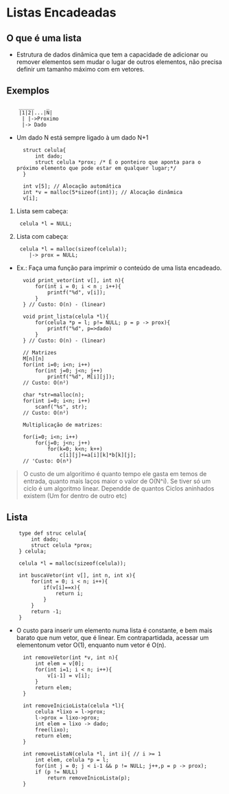 # Listas Encadeadas

## O que é uma lista
- Estrutura de dados dinâmica que tem a capacidade de adicionar ou remover elementos sem mudar o lugar de outros elementos, não precisa definir um tamanho máximo com em vetores.

## Exemplos
        _____    _ 
        |1|2|...|N|
         | |->Proximo
         |-> Dado

* Um dado N está sempre ligado à um dado N+1

        struct celula{
            int dado;
            struct celula *prox; /* É o ponteiro que aponta para o próximo elemento que pode estar em qualquer lugar;*/
        }

        int v[5]; // Alocação automática
        int *v = malloc(5*sizeof(int)); // Alocação dinâmica
        v[i];
1. Lista sem cabeça: 
            
        celula *l = NULL;

2. Lista com cabeça: 

        celula *l = malloc(sizeof(celula)); 
           |-> prox = NULL;

* Ex.: Faça uma função para imprimir o conteúdo de uma lista encadeado.

        void print_vetor(int v[], int n){
            for(int i = 0; i < n ; i++){
                printf("%d", v[i]);
            }
        } // Custo: O(n) - (linear)

        void print_lista(celula *l){
            for(celula *p = l; p!= NULL; p = p -> prox){
                printf("%d", p=>dado)
            }
        } // Custo: O(n) - (linear)

        // Matrizes
        M[n][n]
        for(int i=0; i<n; i++)
            for(int j=0; j<n; j++)
                printf("%d", M[i][j]);
        // Custo: O(n²)

        char *str=malloc(n);    
        for(int i=0; i<n; i++)  
            scanf("%s", str);   
        // Custo: O(n²)

        Multiplicação de matrizes:

        for(i=0; i<n; i++)
            for(j=0; j<n; j++)
                for(k=0; k<n; k++)
                    c[i][j]+=a[i][k]*b[k][j];
        // 'Custo: O(n³)

> O custo de um algoritimo é quanto tempo ele gasta em temos de entrada, quanto mais laços maior o valor de O(N^i). Se tiver só um ciclo é um algoritmo linear. Dependde de quantos Ciclos aninhados existem (Um for dentro de outro etc)

## Lista
        type def struc celula{
            int dado;
            struct celula *prox;
        } celula;

        celula *l = malloc(sizeof(celula));

        int buscaVetor(int v[], int n, int x){
            for(int = 0; i < n; i++){
                if(v[i]==x){
                    return i;
                }
            }
            return -1;
        }

- O custo para inserir um elemento numa lista é constante, e bem mais barato que num vetor, que é linear. Em contrapartidada, acessar um elementonum vetor O(1), enquanto num vetor é O(n).

        int removeVetor(int *v, int n){
            int elem = v[0];
            for(int i=1; i < n; i++){
                v[i-1] = v[i];
            }
            return elem;
        }

        int removeInicioLista(celula *l){
            celula *lixo = l->prox;
            l->prox = lixo->prox;
            int elem = lixo -> dado;
            free(lixo);
            return elem;
        }

        int removeListaN(celula *l, int i){ // i >= 1
            int elem, celula *p = l;
            for(int j = 0; j < i-1 && p != NULL; j++,p = p -> prox);
            if (p != NULL)
                return removeInicoLista(p);
        }